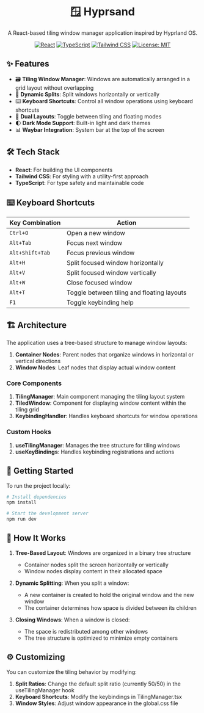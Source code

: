 <div align="center">

# 🪟 Hyprsand

A React-based tiling window manager application inspired by Hyprland OS.

[![React](https://img.shields.io/badge/React-20232A?style=for-the-badge&logo=react&logoColor=61DAFB)](https://reactjs.org/)
[![TypeScript](https://img.shields.io/badge/TypeScript-007ACC?style=for-the-badge&logo=typescript&logoColor=white)](https://www.typescriptlang.org/)
[![Tailwind CSS](https://img.shields.io/badge/Tailwind_CSS-38B2AC?style=for-the-badge&logo=tailwind-css&logoColor=white)](https://tailwindcss.com/)
[![License: MIT](https://img.shields.io/badge/License-MIT-yellow.svg?style=for-the-badge)](https://opensource.org/licenses/MIT)

</div>

## ✨ Features

- 🗃️ **Tiling Window Manager**: Windows are automatically arranged in a grid layout without overlapping
- 📏 **Dynamic Splits**: Split windows horizontally or vertically
- ⌨️ **Keyboard Shortcuts**: Control all window operations using keyboard shortcuts
- 🔄 **Dual Layouts**: Toggle between tiling and floating modes
- 🌓 **Dark Mode Support**: Built-in light and dark themes
- 📊 **Waybar Integration**: System bar at the top of the screen

## 🛠️ Tech Stack

- **React**: For building the UI components
- **Tailwind CSS**: For styling with a utility-first approach
- **TypeScript**: For type safety and maintainable code

## ⌨️ Keyboard Shortcuts

| Key Combination | Action |
|----------------|--------|
| `Ctrl+O` | Open a new window |
| `Alt+Tab` | Focus next window |
| `Alt+Shift+Tab` | Focus previous window |
| `Alt+H` | Split focused window horizontally |
| `Alt+V` | Split focused window vertically |
| `Alt+W` | Close focused window |
| `Alt+T` | Toggle between tiling and floating layouts |
| `F1` | Toggle keybinding help |

## 🏗️ Architecture

The application uses a tree-based structure to manage window layouts:

1. **Container Nodes**: Parent nodes that organize windows in horizontal or vertical directions
2. **Window Nodes**: Leaf nodes that display actual window content

### Core Components

1. **TilingManager**: Main component managing the tiling layout system
2. **TiledWindow**: Component for displaying window content within the tiling grid
3. **KeybindingHandler**: Handles keyboard shortcuts for window operations

### Custom Hooks

1. **useTilingManager**: Manages the tree structure for tiling windows
2. **useKeyBindings**: Handles keybinding registrations and actions

## 🚀 Getting Started

To run the project locally:

```bash
# Install dependencies
npm install

# Start the development server
npm run dev
```

## 🔧 How It Works

1. **Tree-Based Layout**: Windows are organized in a binary tree structure
   - Container nodes split the screen horizontally or vertically
   - Window nodes display content in their allocated space

2. **Dynamic Splitting**: When you split a window:
   - A new container is created to hold the original window and the new window
   - The container determines how space is divided between its children

3. **Closing Windows**: When a window is closed:
   - The space is redistributed among other windows
   - The tree structure is optimized to minimize empty containers

## ⚙️ Customizing

You can customize the tiling behavior by modifying:

1. **Split Ratios**: Change the default split ratio (currently 50/50) in the useTilingManager hook
2. **Keyboard Shortcuts**: Modify the keybindings in TilingManager.tsx
3. **Window Styles**: Adjust window appearance in the global.css file
